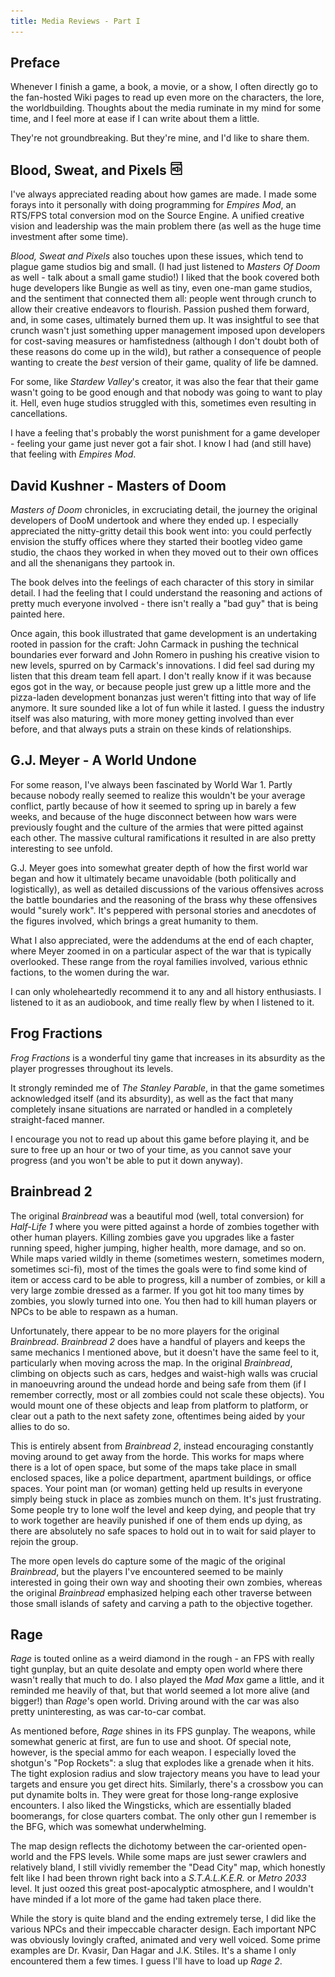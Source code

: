 ```yaml
---
title: Media Reviews - Part I
---
```


## Preface

Whenever I finish a game, a book, a movie, or a show, 
I often directly go to the fan-hosted Wiki pages to read up even more on the characters, the lore, the worldbuilding.
Thoughts about the media ruminate in my mind for some time, and I feel more at ease if I can write about them a little.

They're not groundbreaking.
But they're mine, and I'd like to share them.

## Blood, Sweat, and Pixels <img src="/images/audiobook.svg" style="display: inline; width: 1em; height: 1em;" />

I've always appreciated reading about how games are made. 
I made some forays into it personally with doing programming for *Empires Mod*, an RTS/FPS total conversion mod on the Source Engine. 
A unified creative vision and leadership was the main problem there (as well as the huge time investment after some time).

*Blood, Sweat and Pixels* also touches upon these issues, which tend to plague game studios big and small. 
(I had just listened to *Masters Of Doom* as well - talk about a small game studio!) 
I liked that the book covered both huge developers like Bungie as well as tiny, even one-man game studios, 
and the sentiment that connected them all: people went through crunch to allow their creative endeavors to flourish. 
Passion pushed them forward, and, in some cases, ultimately burned them up. 
It was insightful to see that crunch wasn't just something upper management imposed upon developers for cost-saving measures 
or hamfistedness (although I don't doubt both of these reasons do come up in the wild), but rather a consequence of people 
wanting to create the _best_ version of their game, quality of life be damned. 

For some, like *Stardew Valley*'s creator, it was also the fear that their game wasn't going to be good enough and 
that nobody was going to want to play it. Hell, even huge studios struggled with this, sometimes even resulting in cancellations. 

I have a feeling that's probably the worst punishment for a game developer - feeling your game just never got a fair shot.
I know I had (and still have) that feeling with *Empires Mod*.

## David Kushner - Masters of Doom

*Masters of Doom* chronicles, in excruciating detail, the journey the original developers of DooM undertook and where they ended up. 
I especially appreciated the nitty-gritty detail this book went into: you could perfectly envision the stuffy offices where they 
started their bootleg video game studio, the chaos they worked in when they moved out to their own offices and all the shenanigans 
they partook in. 

The book delves into the feelings of each character of this story in similar detail. 
I had the feeling that I could understand the reasoning and actions of pretty much everyone involved - 
there isn't really a "bad guy" that is being painted here. 

Once again, this book illustrated that game development is an undertaking rooted in passion for the craft: 
John Carmack in pushing the technical boundaries ever forward and John Romero in pushing his creative vision to new levels, 
spurred on by Carmack's innovations. I did feel sad during my listen that this dream team fell apart. 
I don't really know if it was because egos got in the way, 
or because people just grew up a little more and the pizza-laden development bonanzas just weren't fitting into that way of life anymore.
It sure sounded like a lot of fun while it lasted. 
I guess the industry itself was also maturing, with more money getting involved than ever before, 
and that always puts a strain on these kinds of relationships.

## G.J. Meyer - A World Undone

For some reason, I've always been fascinated by World War 1. 
Partly because nobody really seemed to realize this wouldn't be your average conflict, 
partly because of how it seemed to spring up in barely a few weeks, 
and because of the huge disconnect between how wars were previously fought and the culture of the armies 
that were pitted against each other. 
The massive cultural ramifications it resulted in are also pretty interesting to see unfold.

G.J. Meyer goes into somewhat greater depth of how the first world war began and how it ultimately became unavoidable (both politically and logistically), 
as well as detailed discussions of the various offensives across the battle boundaries 
and the reasoning of the brass why these offensives would "surely work". 
It's peppered with personal stories and anecdotes of the figures involved, which brings a great humanity to them. 

What I also appreciated, were the addendums at the end of each chapter, 
where Meyer zoomed in on a particular aspect of the war that is typically overlooked. 
These range from the royal families involved, various ethnic factions, to the women during the war.

I can only wholeheartedly recommend it to any and all history enthusiasts. 
I listened to it as an audiobook, and time really flew by when I listened to it.

## Frog Fractions

*Frog Fractions* is a wonderful tiny game that increases in its absurdity as the player progresses throughout its levels. 

It strongly reminded me of *The Stanley Parable*, in that the game sometimes acknowledged itself (and its absurdity), 
as well as the fact that many completely insane situations are narrated or handled in a completely straight-faced manner.

I encourage you not to read up about this game before playing it, 
and be sure to free up an hour or two of your time, as you cannot save your progress (and you won't be able to put it down anyway).

## Brainbread 2

The original *Brainbread* was a beautiful mod (well, total conversion) 
for *Half-Life 1* where you were pitted against a horde of zombies together with other human players. 
Killing zombies gave you upgrades like a faster running speed, higher jumping, higher health, more damage, and so on. 
While maps varied wildly in theme (sometimes western, sometimes modern, sometimes sci-fi), 
most of the times the goals were to find some kind of item or access card to be able to progress, kill a number of zombies, 
or kill a very large zombie dressed as a farmer. 
If you got hit too many times by zombies, you slowly turned into one. 
You then had to kill human players or NPCs to be able to respawn as a human.

Unfortunately, there appear to be no more players for the original *Brainbread*. 
*Brainbread 2* does have a handful of players and keeps the same mechanics I mentioned above, 
but it doesn't have the same feel to it, particularly when moving across the map. 
In the original *Brainbread*, climbing on objects such as cars, hedges and waist-high walls was crucial 
in manoeuvring around the undead horde and being safe from them 
(if I remember correctly, most or all zombies could not scale these objects). 
You would mount one of these objects and leap from platform to platform, 
or clear out a path to the next safety zone, oftentimes being aided by your allies to do so.

This is entirely absent from *Brainbread 2*, instead encouraging constantly moving around to get away from the horde. 
This works for maps where there is a lot of open space, but some of the maps take place in small enclosed spaces, 
like a police department, apartment buildings, or office spaces. 
Your point man (or woman) getting held up results in everyone simply being stuck in place as zombies munch on them. 
It's just frustrating. Some people try to lone wolf the level and keep dying, 
and people that try to work together are heavily punished if one of them ends up dying, 
as there are absolutely no safe spaces to hold out in to wait for said player to rejoin the group.

The more open levels do capture some of the magic of the original *Brainbread*,
but the players I've encountered seemed to be mainly interested in going their own way and shooting their own zombies, 
whereas the original *Brainbread* emphasized helping each other traverse between those small islands of safety 
and carving a path to the objective together.

## Rage

*Rage* is touted online as a weird diamond in the rough - an FPS with really tight gunplay, but an quite desolate and empty open world where there wasn't really that much to do. I also played the _Mad Max_ game a little, and it reminded me heavily of that, but that world seemed a lot more alive (and bigger!) than *Rage*'s open world. Driving around with the car was also pretty uninteresting, as was car-to-car combat. 

As mentioned before, *Rage* shines in its FPS gunplay. The weapons, while somewhat generic at first, are fun to use and shoot. Of special note, however, is the special ammo for each weapon. I especially loved the shotgun's "Pop Rockets": a slug that explodes like a grenade when it hits. The tight explosion radius and slow trajectory means you have to lead your targets and ensure you get direct hits. Similarly, there's a crossbow you can put dynamite bolts in. They were great for those long-range explosive encounters. I also liked the Wingsticks, which are essentially bladed boomerangs, for close quarters combat. The only other gun I remember is the BFG, which was somewhat underwhelming.

The map design reflects the dichotomy between the car-oriented open-world and the FPS levels. While some maps are just sewer crawlers and relatively bland, I still vividly remember the "Dead City" map, which honestly felt like I had been thrown right back into a _S.T.A.L.K.E.R._ or _Metro 2033_ level. It just oozed this great post-apocalyptic atmosphere, and I wouldn't have minded if a lot more of the game had taken place there.

While the story is quite bland and the ending extremely terse, I did like the various NPCs and their impeccable character design. Each important NPC was obviously lovingly crafted, animated and very well voiced. Some prime examples are Dr. Kvasir, Dan Hagar and J.K. Stiles. It's a shame I only encountered them a few times. I guess I'll have to load up _Rage 2_.
